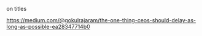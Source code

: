 on titles

https://medium.com/@gokulrajaram/the-one-thing-ceos-should-delay-as-long-as-possible-ea28347714b0

